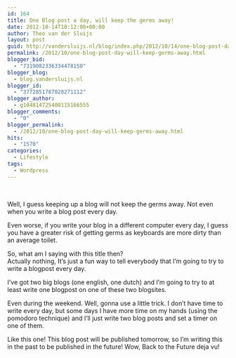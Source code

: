 ```yaml
---
id: 164
title: One Blog post a day, will keep the germs away!
date: 2012-10-14T10:12:00+00:00
author: Theo van der Sluijs
layout: post
guid: http://vandersluijs.nl/blog/index.php/2012/10/14/one-blog-post-day-will-keep-germs-away/
permalink: /2012/10/one-blog-post-day-will-keep-germs-away.html
blogger_bid:
  - "7319082336334478150"
blogger_blog:
  - blog.vandersluijs.nl
blogger_id:
  - "3772851787028271112"
blogger_author:
  - g104814725400115166555
blogger_comments:
  - "0"
blogger_permalink:
  - /2012/10/one-blog-post-day-will-keep-germs-away.html
hits:
  - "1570"
categories:
  - Lifestyle
tags:
  - Wordpress
---
```

<div>
   
</div>

Well, I guess keeping up a blog will not keep the germs away. Not even when you write a blog post every day.

Even worse, if you write your blog in a different computer every day, I guess you have a greater risk of getting germs as keyboards are more dirty than an average toilet.

So, what am I saying with this title then?  
<a name="more"></a>Actually nothing, It&#8217;s just a fun way to tell everybody that I&#8217;m going to try to write a blogpost every day.

I&#8217;ve got two big blogs (one english, one dutch) and I&#8217;m going to try to at least write one blogpost on one of these two blogsites.

Even during the weekend. Well, gonna use a little trick. I don&#8217;t have time to write every day, but some days I have more time on my hands (using the pomodoro technique) and I&#8217;ll just write two blog posts and set a timer on one of them.

Like this one! This blog post will be published tomorrow, so I&#8217;m writing this in the past to be published in the future! Wow, Back to the Future deja vu!